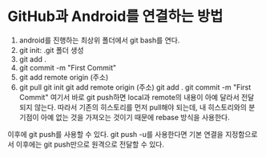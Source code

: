 GitHub과 Android를 연결하는 방법
=============================
1. android를 진행하는 최상위 폴더에서 git bash를 연다.
2. git init: .git 폴더 생성
3. git add .
4. git commit -m "First Commit"
5. git add remote origin (주소)
6. git pull
git init 
git add remote origin (주소)
git add . 
git commit -m "First Commit"
여기서 바로 git push하면 local과 remote의 내용이 아예 달라서 전달 되지 않는다.
따라서 기존의 히스토리를 먼저 pull해야 되는데, 내 히스토리와의 분기점이 아예 없는 것을 가져오는 것이기 때문에 rebase 방식을 사용한다.

이후에 git push를 사용할 수 있다. 
git push -u를 사용한다면 기본 연결을 지정함으로서 이후에는 git push만으로 원격으로 전달할 수 있다.
































